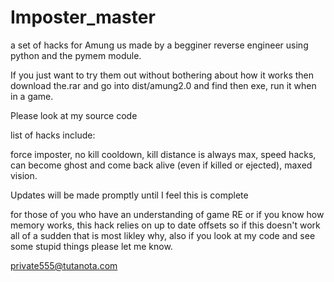 # Imposter_master
a set of hacks for Amung us made by a begginer reverse engineer using python and the pymem module.

If you just want to try them out without bothering about how it works then download the.rar and go into dist/amung2.0 and find then exe, run it when in a game.

Please look at my source code 

list of hacks include:

force imposter, 
 no kill cooldown, 
 kill distance is always max,
 speed hacks,
 can become ghost and come back alive (even if killed or ejected),
 maxed vision.

Updates will be made promptly until I feel this is complete

for those of you who have an understanding of game RE or if you know how memory works, this hack relies on up to date offsets so if this doesn't work all of a sudden that is most likley why, also if you look at my code and see some stupid things please let me know. 

private555@tutanota.com

